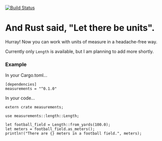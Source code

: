 [![Build Status](https://travis-ci.org/jocull/rust-measurements.svg)](https://travis-ci.org/jocull/rust-measurements)

# And Rust said, "Let there be units".

Hurray! Now you can work with units of measure in a headache-free way.

Currently only `Length` is available, but I am planning to add more shortly.

### Example

In your Cargo.toml...

```
[dependencies]
measurements = "^0.1.0"
```

In your code...

```
extern crate measurements;

use measurements::length::Length;

let football_field = Length::from_yards(100.0);
let meters = football_field.as_meters();
println!("There are {} meters in a football field.", meters);
```
